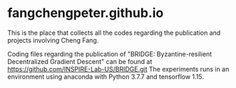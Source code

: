 # fangchengpeter.github.io
This is the place that collects all the codes regarding the publication and projects involving Cheng Fang.
<!-- MarkdownTOC -->
Coding files regarding the publication of "BRIDGE: Byzantine-resilient Decentralized Gradient Descent" can be found at https://github.com/INSPIRE-Lab-US/BRIDGE.git
The experiments runs in an environment using anaconda with Python 3.7.7 and tensorflow 1.15.
